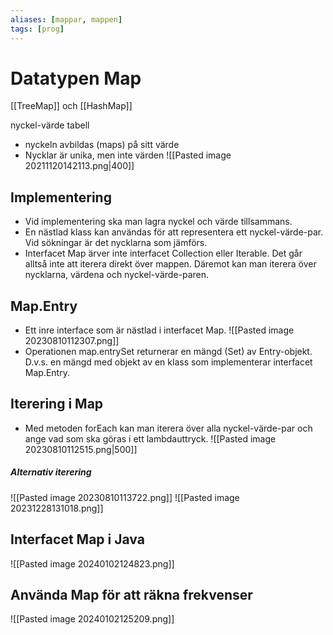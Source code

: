 ```yaml
---
aliases: [mappar, mappen]
tags: [prog]
---
```

# Datatypen Map
[[TreeMap]] och [[HashMap]]

nyckel-värde tabell
- nyckeln avbildas (maps) på sitt värde
- Nycklar är unika, men inte värden
![[Pasted image 20211120142113.png|400]]



## Implementering
- Vid implementering ska man lagra nyckel och värde tillsammans.
- En nästlad klass kan användas för att representera ett nyckel-värde-par. Vid sökningar är det nycklarna som jämförs.
- Interfacet Map ärver inte interfacet Collection eller Iterable. Det går alltså inte att iterera direkt över mappen. Däremot kan man iterera över nycklarna, värdena och nyckel-värde-paren.

## Map.Entry
- Ett inre interface som är nästlad i interfacet Map. 
![[Pasted image 20230810112307.png]]
- Operationen map.entrySet returnerar en mängd (Set) av Entry-objekt. D.v.s. en mängd med objekt av en klass som implementerar interfacet Map.Entry.

## Iterering i Map
- Med metoden forEach kan man iterera över alla nyckel-värde-par och ange vad som ska göras i ett lambdauttryck.
![[Pasted image 20230810112515.png|500]]

##### Alternativ iterering
![[Pasted image 20230810113722.png]]
![[Pasted image 20231228131018.png]]

## Interfacet Map i Java
![[Pasted image 20240102124823.png]]

## Använda Map för att räkna frekvenser
![[Pasted image 20240102125209.png]]